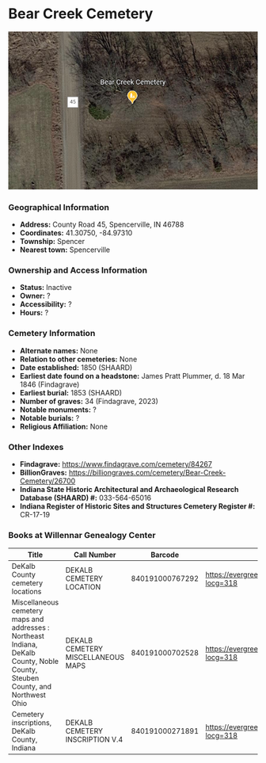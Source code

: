 # Bear Creek Cemetery

![Bear Creek Cemetery on Google Earth](https://github.com/FyoAtEPL/DeKalbCemeteries/blob/main/images/mapImages/BearEarth.png "Bear Creek Cemetery on Google Earth")

### Geographical Information
- **Address:** County Road 45, Spencerville, IN 46788 
- **Coordinates:** 41.30750, -84.97310
- **Township:** Spencer
- **Nearest town:** Spencerville

### Ownership and Access Information
- **Status:** Inactive
- **Owner:** ?
- **Accessibility:** ?
- **Hours:** ?

### Cemetery Information
- **Alternate names:** None
- **Relation to other cemeteries:** None
- **Date established:** 1850 (SHAARD)
- **Earliest date found on a headstone:** James Pratt Plummer, d. 18 Mar 1846 (Findagrave)
- **Earliest burial:** 1853 (SHAARD)
- **Number of graves:** 34 (Findagrave, 2023)
- **Notable monuments:** ?
- **Notable burials:** ?
- **Religious Affiliation:** None

### Other Indexes
- **Findagrave:** https://www.findagrave.com/cemetery/84267
- **BillionGraves:** https://billiongraves.com/cemetery/Bear-Creek-Cemetery/26700
- **Indiana State Historic Architectural and Archaeological Research Database (SHAARD) #:** 033-564-65016
- **Indiana Register of Historic Sites and Structures Cemetery Register #:** CR-17-19

### Books at Willennar Genealogy Center
| Title  | Call Number | Barcode | Evergreen Record |
| ------------ | ------------ | ------------ | ------------ |
|DeKalb County cemetery locations | DEKALB CEMETERY LOCATION | 840191000767292 | https://evergreen.lib.in.us/eg/opac/record/20670319?locg=318 | 
| Miscellaneous cemetery maps and addresses : Northeast Indiana, DeKalb County, Noble County, Steuben County, and Northwest Ohio | DEKALB CEMETERY MISCELLANEOUS MAPS | 840191000702528 | https://evergreen.lib.in.us/eg/opac/record/20673421?locg=318 |
| Cemetery inscriptions, DeKalb County, Indiana | DEKALB CEMETERY INSCRIPTION V.4 | 840191000271891 | https://evergreen.lib.in.us/eg/opac/record/20670315?locg=318 |
